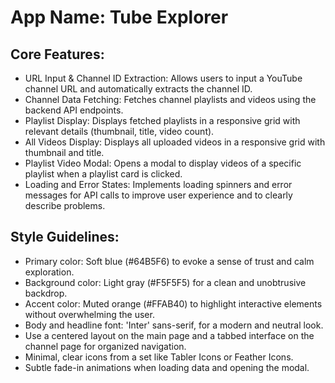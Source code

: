 # **App Name**: Tube Explorer

## Core Features:

- URL Input & Channel ID Extraction: Allows users to input a YouTube channel URL and automatically extracts the channel ID.
- Channel Data Fetching: Fetches channel playlists and videos using the backend API endpoints.
- Playlist Display: Displays fetched playlists in a responsive grid with relevant details (thumbnail, title, video count).
- All Videos Display: Displays all uploaded videos in a responsive grid with thumbnail and title.
- Playlist Video Modal: Opens a modal to display videos of a specific playlist when a playlist card is clicked.
- Loading and Error States: Implements loading spinners and error messages for API calls to improve user experience and to clearly describe problems.

## Style Guidelines:

- Primary color: Soft blue (#64B5F6) to evoke a sense of trust and calm exploration.
- Background color: Light gray (#F5F5F5) for a clean and unobtrusive backdrop.
- Accent color: Muted orange (#FFAB40) to highlight interactive elements without overwhelming the user.
- Body and headline font: 'Inter' sans-serif, for a modern and neutral look.
- Use a centered layout on the main page and a tabbed interface on the channel page for organized navigation.
- Minimal, clear icons from a set like Tabler Icons or Feather Icons.
- Subtle fade-in animations when loading data and opening the modal.